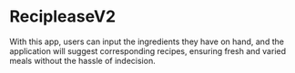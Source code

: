 # RecipleaseV2


With this app, users can input the ingredients they have on hand, and the application will suggest corresponding recipes, ensuring fresh and varied meals without the hassle of indecision.
